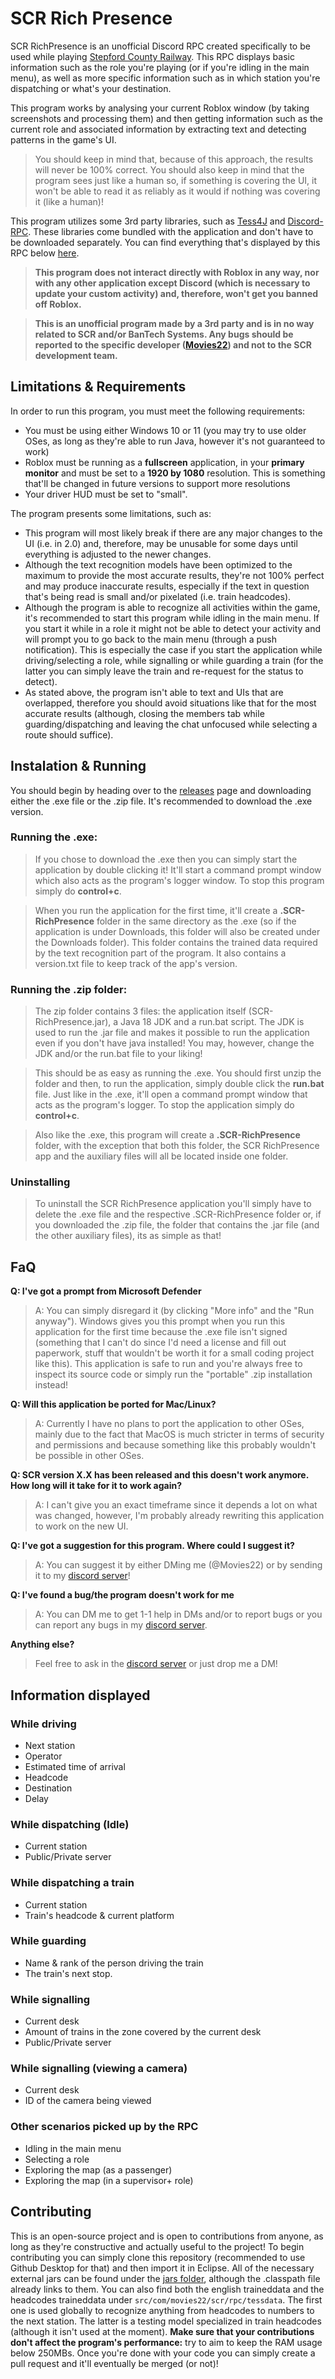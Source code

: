 # SCR Rich Presence

SCR RichPresence is an unofficial Discord RPC created specifically to be used while playing [Stepford County Railway](https://www.roblox.com/groups/3620943/Stepford-County-Railway#!/about). This RPC displays basic information such as the role you're playing (or if you're idling in the main menu), as well as more specific information such as in which station you're dispatching or what's your destination. 

This program works by analysing your current Roblox window (by taking screenshots and processing them) and then getting information such as the current role and associated information by extracting text and detecting patterns in the game's UI. 
> You should keep in mind that, because of this approach, the results will never be 100% correct. 
> You should also keep in mind that the program sees just like a human so, if something is covering the UI, it won't be able to read it as reliably as it would if nothing was covering it (like a human)!

This program utilizes some 3rd party libraries, such as [Tess4J](https://github.com/nguyenq/tess4j) and [Discord-RPC](https://github.com/Vatuu/discord-rpc). These libraries come bundled with the application and don't have to be downloaded separately.
You can find everything that's displayed by this RPC below [here](https://github.com/Movs22/SCR-RichPresence/?tab=readme-ov-file#information-displayed).

> **This program does not interact directly with Roblox in any way, nor with any other application except Discord (which is necessary to update your custom activity) and, therefore, won't get you banned off Roblox.**

> **This is an unofficial program made by a 3rd party and is in no way related to SCR and/or BanTech Systems. Any bugs should be reported to the specific developer ([Movies22](https://discord.com/users/896732255534338078)) and not to the SCR development team.**


## Limitations & Requirements
In order to run this program, you must meet the following requirements:
 - You must be using either Windows 10 or 11 (you may try to use older OSes, as long as they're able to run Java, however it's not guaranteed to work)
 - Roblox must be running as a **fullscreen** application, in your **primary monitor** and must be set to a **1920 by 1080** resolution. This is something that'll be changed in future versions to support more resolutions
 - Your driver HUD must be set to "small".

The program presents some limitations, such as:
 - This program will most likely break if there are any major changes to the UI (i.e. in 2.0) and, therefore, may be unusable for some days until everything is adjusted to the newer changes.
 - Although the text recognition models have been optimized to the maximum to provide the most accurate results, they're not 100% perfect and may produce inaccurate results, especially if the text in question that's being read is small and/or pixelated (i.e. train headcodes).
 - Although the program is able to recognize all activities within the game, it's recommended to start this program while idling in the main menu. If you start it while in a role it might not be able to detect your activity and will prompt you to go back to the main menu (through a push notification). This is especially the case if you start the application while driving/selecting a role, while signalling or while guarding a train (for the latter you can simply leave the train and re-request for the status to detect).
 - As stated above, the program isn't able to text and UIs that are overlapped, therefore you should avoid situations like that for the most accurate results (although, closing the members tab while guarding/dispatching and leaving the chat unfocused while selecting a route should suffice).


## Instalation & Running
You should begin by heading over to the [releases](https://github.com/Movs22/SCR-RichPresence/releases) page and downloading either the .exe file or the .zip file. It's recommended to download the .exe version.
### Running the .exe:
> If you chose to download the .exe then you can simply start the application by double clicking it! It'll start a command prompt window which also acts as the program's logger window. To stop this program simply do **control+c**.

> When you run the application for the first time, it'll create a **.SCR-RichPresence** folder in the same directory as the .exe (so if the application is under Downloads, this folder will also be created under the Downloads folder). This folder contains the trained data required by the text recognition part of the program. It also contains a version.txt file to keep track of the app's version.
  
### Running the .zip folder:
> The zip folder contains 3 files: the application itself (SCR-RichPresence.jar), a Java 18 JDK and a run.bat script. The JDK is used to run the .jar file and makes it possible to run the application even if you don't have java installed! You may, however, change the JDK and/or the run.bat file to your liking! 

> This should be as easy as running the .exe. You should first unzip the folder and then, to run the application, simply double click the **run.bat** file. Just like in the .exe, it'll open a command prompt window that acts as the program's logger. To stop the application simply do **control+c**.

> Also like the .exe, this program will create a **.SCR-RichPresence** folder, with the exception that both this folder, the SCR RichPresence app and the auxiliary files will all be located inside one folder.

### Uninstalling
> To uninstall the SCR RichPresence application you'll simply have to delete the .exe file and the respective .SCR-RichPresence folder or, if you downloaded the .zip file, the folder that contains the .jar file (and the other auxiliary files), its as simple as that!


## FaQ
**Q: I've got a prompt from Microsoft Defender**
> A: You can simply disregard it (by clicking "More info" and the "Run anyway"). Windows gives you this prompt when you run this application for the first time because the .exe file isn't signed (something that I can't do since I'd need a license and fill out paperwork, stuff that wouldn't be worth it for a small coding project like this). This application is safe to run and you're always free to inspect its source code or simply run the "portable" .zip installation instead!

**Q: Will this application be ported for Mac/Linux?**
> A: Currently I have no plans to port the application to other OSes, mainly due to the fact that MacOS is much stricter in terms of security and permissions and because something like this probably wouldn't be possible in other OSes.

**Q: SCR version X.X has been released and this doesn't work anymore. How long will it take for it to work again?**
> A: I can't give you an exact timeframe since it depends a lot on what was changed, however, I'm probably already rewriting this application to work on the new UI.

**Q: I've got a suggestion for this program. Where could I suggest it?**
> A: You can suggest it by either DMing me (@Movies22) or by sending it to my [discord server](https://discord.gg/YhVqqc2BsN)!

**Q: I've found a bug/the program doesn't work for me**
> A: You can DM me to get 1-1 help in DMs and/or to report bugs or you can report any bugs in my [discord server](https://discord.gg/YhVqqc2BsN).

**Anything else?**
> Feel free to ask in the [discord server](https://discord.gg/YhVqqc2BsN) or just drop me a DM!


## Information displayed
### While driving
 - Next station
 - Operator
 - Estimated time of arrival
 - Headcode
 - Destination
 - Delay
### While dispatching (Idle)
 - Current station
 - Public/Private server
### While dispatching a train
 - Current station
 - Train's headcode & current platform
### While guarding
 - Name & rank of the person driving the train
 - The train's next stop.
### While signalling
 - Current desk
 - Amount of trains in the zone covered by the current desk
 - Public/Private server
### While signalling (viewing a camera)
 - Current desk
 - ID of the camera being viewed
### Other scenarios picked up by the RPC
 - Idling in the main menu
 - Selecting a role
 - Exploring the map (as a passenger)
 - Exploring the map (in a supervisor+ role)


## Contributing
This is an open-source project and is open to contributions from anyone, as long as they're constructive and actually useful to the project!
To begin contributing you can simply clone this repository (recommended to use Github Desktop for that) and then import it in Eclipse. All of the necessary external jars can be found under the [jars folder](https://github.com/Movs22/SCR-RichPresence/tree/main/jars), although the .classpath file already links to them.
You can also find both the english traineddata and the headcodes traineddata under `src/com/movies22/scr/rpc/tessdata`. The first one is used globally to recognize anything from headcodes to numbers to the next station. The latter is a testing model specialized in train headcodes (although it isn't used at the moment).
**Make sure that your contributions don't affect the program's performance:** try to aim to keep the RAM usage below 250MBs.
Once you're done with your code you can simply create a pull request and it'll eventually be merged (or not)!
